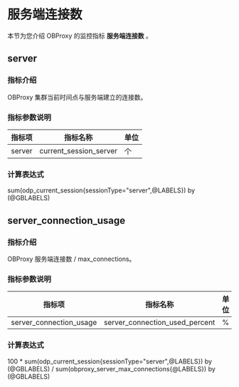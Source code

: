 # 服务端连接数

本节为您介绍 OBProxy 的监控指标 **服务端连接数** 。

## server

### 指标介绍

OBProxy 集群当前时间点与服务端建立的连接数。

### 指标参数说明

| **指标项** |        **指标名称**        | **单位** |
|---------|------------------------|--------|
| server       | current_session_server | 个      |

### 计算表达式

sum(odp_current_session{sessionType="server",@LABELS}) by (@GBLABELS)

## server_connection_usage

### 指标介绍

OBProxy 服务端连接数 / max_connections。

### 指标参数说明

| **指标项** |        **指标名称**        | **单位** |
|---------|------------------------|--------|
| server_connection_usage       | server_connection_used_percent | %      |

### 计算表达式

100 * sum(odp_current_session{sessionType="server",@LABELS}) by (@GBLABELS) / sum(obproxy_server_max_connections{@LABELS}) by (@GBLABELS)
